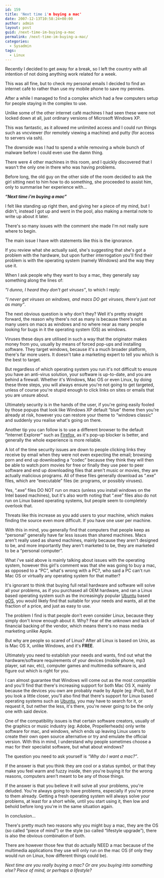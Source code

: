```yaml
---
id: 159
title: 'Next time i'm buying a mac'
date: 2007-12-13T10:58:24+00:00
author: admin
layout: post
guid: /next-time-im-buying-a-mac
permalink: /next-time-im-buying-a-mac/
categories:
  - Sysadmin
tags:
  - Linux
---
```

<p class="lead">
  Recently I decided to get away for a break, so I left the country with all intention of not doing anything work related for a week.
</p>

This was all fine, but to check my personal emails I decided to find an internet café to rather than use my mobile phone to save my pennies.

<!--more-->After a while I managed to find a complex which had a few computers setup for people staying in the complex to use.

Unlike some of the other internet café machines I had seen these were not locked down at all, just ordinary versions of Microsoft Windows XP.

This was fantastic, as it allowed me unlimited access and I could run things such as vncviewer (for remotely viewing a machine) and putty (for access to servers via ssh).

The downside was I had to spend a while removing a whole bunch of malware before I could even use the damn thing.

There were 4 other machines in this room, and I quickly discovered that I wasn't the only one in there who was having problems.

Before long, the old guy on the other side of the room decided to ask the girl sitting next to him how to do something, she proceeded to assist him, only to summarise her experience with&#8230;

_**&#8220;Next time i'm buying a mac&#8221;**_

I felt like standing up right then, and giving her a piece of my mind, but I didn't, instead I got up and went in the pool, also making a mental note to write up about it later.

There's so many issues with the comment she made I'm not really sure where to begin.

The main issue I have with statements like this is the ignorance.

If you review what she actually said, she's suggesting that she's got a problem with the hardware, but upon further interrogation you'll find their problem is with the operating system (namely Windows) and the way they use it.

When I ask people why they want to buy a mac, they generally say something along the lines of:

_&#8220;I dunno, I heard they don't get viruses&#8221;_, to which I reply:

_&#8220;I never get viruses on windows, and macs DO get viruses, there's just not as many&#8221;_.

The next obvious question is why don't they? Well it's pretty straight forward, the reason why there's not as many is because there's not as many users on macs as windows and no where near as many people looking for bugs in it the operating system (OS) as windows.

Viruses these days are utilised in such a way that the originator makes money from you, usually by means of forced pop-ups and installing software. They target windows, because it's a much broader platform, there's far more users. It doesn't take a marketing expert to tell you which is the best to target.

But regardless of which operating system you run it's not difficult to ensure you have an anti-virus solution, your software is up-to-date, and you are behind a firewall. Whether it's Windows, Mac OS or even Linux, by doing these three steps, you will always ensure you're not going to get targeted, unless of course you're stupid enough to click links on sites or emails that you are unsure about.

Ultimately security is in the hands of the user, if you're going easily fooled by those popups that look like Windows XP default &#8220;blue&#8221; theme then you're already at risk, however you can restore your theme to &#8220;windows classic&#8221; and suddenly you realise what's going on there.

Another tip you can follow is to use a different browser to the default &#8220;Internet Explorer&#8221; such as [Firefox](http://www.mozilla.com/firefox/), as it's pop-up blocker is better, and generally the whole experience is more reliable.

A lot of the time security issues are down to people clicking links they receive by email when they were not even expecting the email; browsing porn and end up downloading a &#8220;codec&#8221; because they think they will then be able to watch porn movies for free or finally they use peer to peer software and end up downloading files that aren't music or movies, they are actually malicious programs. All of these files generally download as &#8220;.exe&#8221; files, which are &#8220;executable&#8221; files (ie: programs, or possibly viruses).

Yes, &#8220;.exe&#8221; files DO NOT run on macs (unless you install windows on the Intel based machines), but it's also worth noting that &#8220;.exe&#8221; files also do not run on Linux based operating systems, but people seem to completely overlook that.

Threats like this increase as you add users to your machine, which makes finding the source even more difficult. If you have one user per machine.

With this in mind, you generally find that computers that people keep as &#8220;personal&#8221; generally have far less issues than shared machines. Macs aren't really used as shared machines, mainly because they aren't designed to be, and more importantly they aren't marketed to be, they are marketed to be a &#8220;personal computer&#8221;.

What i've said above is mainly talking about issues with the operating system, however this girl's comment was that she was going to buy a mac, as opposed to a &#8220;PC&#8221;, what's wrong with a PC?, who said a PC can't run Mac OS or virtually any operating system for that matter?

It's ignorant to think that buying full retail hardware and software will solve all your problems, as if you purchased all OEM hardware, and ran a Linux based operating system such as the increasingly popular [Ubuntu](http://www.ubuntu.com/) based [gOS](http://www.thinkgos.com/), you would likely find that suitable for your needs and wants, all at the fraction of a price, and just as easy to use.

The problem I find is that people don't even consider Linux, because they simply don't know enough about it. Why? Fear of the unknown and lack of financial backing of the vendor, which means there's no mass media marketing unlike Apple.

But why are people so scared of Linux? After all Linux is based on Unix, as is Mac OS X, unlike Windows, and it's **FREE**.

Ultimately you need to establish your needs and wants, find out what the hardware/software requirements of your devices (mobile phone, mp3 player, sat nav, etc), computer games and multimedia software is, and figure out which is right for you.

I can almost guarantee that Windows will come out as the most compatible and you'll find that there's increasing support for both Mac OS X, mainly because the devices you own are probably made by Apple (eg: iPod), but if you look a little closer, you'll also find that there's support for Linux based operating systems such as [Ubuntu](http://www.ubuntu.com/), you may have to search for it, or request it, but nether the less, it's there, you're never going to be the only one with said device.

One of the compatibility issues is that certain software creators, usually of the graphics or music industry (eg: Adobe, Propellerheads) only write software for mac, and windows, which ends up leaving Linux users to create their own open source alternative or try and emulate the official version. With this in mind, I understand why people sometimes choose a mac for their specialist software, but what about windows?

The question you need to ask yourself is _&#8220;Why do I want a mac?&#8221;_.

If the answer is that you think they are cool or a status symbol, or that they make you feel warm and fuzzy inside, then you're buying it for the wrong reasons, computers aren't meant to be any of those things.

If the answer is that you believe it will solve all your problems, you're deluded. You're always going to have problems, especially if you're prone to them already. Getting a fresh operating system will always solve your problems, at least for a short while, until you start using it, then low and behold before long you're in the same situation again.

In conclusion&#8230;

There's pretty much two reasons why you might buy a mac, they are the OS (so called &#8220;piece of mind&#8221;) or the style (so called &#8220;lifestyle upgrade&#8221;), there is also the obvious combination of both.

There are however those few that do actually NEED a mac because of the multimedia applications they use will only run on the mac OS (if only they would run on Linux, how different things could be).

_Next time are you really buying a mac? Or are you buying into something else? Piece of mind, or perhaps a lifestyle?_